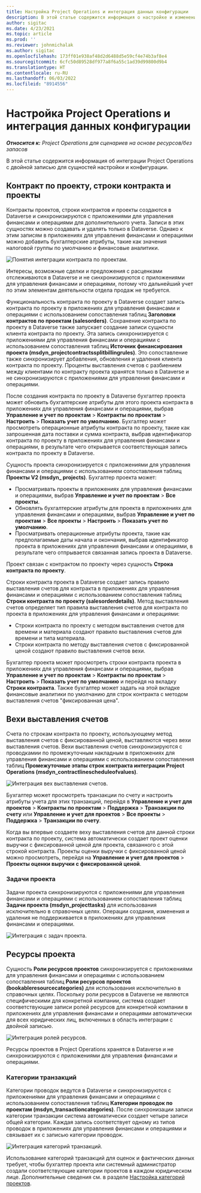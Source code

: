 ```yaml
---
title: Настройка Project Operations и интеграция данных конфигурации
description: В этой статье содержится информация о настройке и изменении конфигурации карт двойной записи в Project Operations.
author: sigitac
ms.date: 4/23/2021
ms.topic: article
ms.prod: ''
ms.reviewer: johnmichalak
ms.author: sigitac
ms.openlocfilehash: 173ff01e938af48d2d6488d5e59cf4e74b3af8e4
ms.sourcegitcommit: 6cfc50d89528df977a8f6a55c1ad39d99800d9b4
ms.translationtype: HT
ms.contentlocale: ru-RU
ms.lasthandoff: 06/03/2022
ms.locfileid: "8914556"
---
```

# <a name="project-operations-setup-and-configuration-data-integration"></a>Настройка Project Operations и интеграция данных конфигурации

_**Относится к:** Project Operations для сценариев на основе ресурсов/без запасов_

В этой статье содержится информация об интеграции Project Operations с двойной записью для сущностей настройки и конфигурации.

## <a name="project-contracts-contract-lines-and-projects"></a>Контракт по проекту, строки контракта и проекты

Контракты проектов, строки контрактов и проекты создаются в Dataverse и синхронизируются с приложениями для управления финансами и операциями для дополнительного учета. Записи в этих сущностях можно создавать и удалять только в Dataverse. Однако к этим записям в приложениях для управления финансами и операциями можно добавить бухгалтерские атрибуты, такие как значения налоговой группы по умолчанию и финансовые аналитики.

  ![Понятия интеграции контракта по проектам.](./media/1ProjectContract.jpg)

Интересы, возможные сделки и предложения с расценками отслеживаются в Dataverse и не синхронизируются с приложениями для управления финансами и операциями, потому что дальнейший учет по этим элементам деятельности отдела продаж не требуется.

Функциональность контракта по проекту в Dataverse создает запись контракта по проекту в приложениях для управления финансами и операциями с использованием сопоставления таблиц **Заголовки контрактов по проектам (salesorders)**. Сохранение контракта по проекту в Dataverse также запускает создание записи сущности клиента контракта по проекту. Эта запись синхронизируется с приложениями для управления финансами и операциями с использованием сопоставления таблиц **Источник финансирования проекта (msdyn\_projectcontractssplitbillingrules)**. Это сопоставление также синхронизирует добавления, обновления и удаления клиента контракта по проекту. Проценты выставления счетов с разбиением между клиентами по контракту проекта хранятся только в Dataverse и не синхронизируются с приложениями для управления финансами и операциями.

После создания контракта по проекту в Dataverse бухгалтер проекта может обновить бухгалтерские атрибуты для этого проекта контракта в приложениях для управления финансами и операциями, выбрав **Управление и учет по проектам** > **Контракты по проектам** > **Настроить** > **Показать учет по умолчанию**. Бухгалтер может просмотреть операционные атрибуты контракта по проекту, такие как запрошенная дата поставки и сумма контракта, выбрав идентификатор контракта по проекту в приложениях для управления финансами и операциями, в результате чего открывается соответствующая запись контракта по проекту в Dataverse.

Сущность проекта синхронизируется с приложениями для управления финансами и операциями с использованием сопоставления таблиц **Проекты V2 (msdyn\_ projects)**. Бухгалтер проекта может:

  - Просматривать проекты в приложениях для управления финансами и операциями, выбрав **Управление и учет по проектам** > **Все проекты**. 
  - Обновлять бухгалтерские атрибуты для проекта в приложениях для управления финансами и операциями, выбрав **Управление и учет по проектам** > **Все проекты** > **Настроить** > **Показать учет по умолчанию**.  
  - Просматривать операционные атрибуты проекта, такие как предполагаемые даты начала и окончания, выбрав идентификатор проекта в приложениях для управления финансами и операциями, в результате чего отпрывается связанная запись проекта в Dataverse.

Проект связан с контрактом по проекту через сущность **Строка контракта по проекту**.

Строки контракта проекта в Dataverse создает запись правило выставления счетов для контракта в приложениях для управления финансами и операциями с использованием сопоставления таблиц **Строки контракта по проекту (salesorderdetails)**. Метод выставления счетов определяет тип правила выставления счетов для контракта по проекта в приложениях для управления финансами и операциями:

  - Строки контракта по проекту с методом выставления счетов для времени и материала создают правило выставления счетов для времени и типа материала.
  - Строки контракта по методу выставления счетов с фиксированной ценой создают правило выставления счетов вехи.

Бухгалтер проекта может просмотреть строки контракта проекта в приложениях для управления финансами и операциями, выбрав **Управление и учет по проектам** > **Контракты по проектам** > **Настроить** > **Показать учет по умолчанию** и перейдя на вкладку **Строки контракта**. Также бухгалтер может задать на этой вкладке финансовые аналитики по умолчанию для строк контракта с методом выставления счетов "фиксированная цена".

## <a name="billing-milestones"></a>Вехи выставления счетов

Счета по строкам контракта по проекту, использующему метод выставления счетов с фиксированной ценой, выставляются через вехи выставления счетов. Вехи выставления счетов синхронизируются с проводкамии по промежуточным накладным в приложениях для управления финансами и операциями с использованием сопоставления таблиц **Промежуточные этапы строк контракта интеграции Project Operations (msdyn\_contractlinescheduleofvalues)**.

  ![Интеграция вех выставления счетов.](./media/2Milestones.jpg)

Бухгалтер может просмотреть транзакции по счету и настроить атрибуты учета для этих транзакций, перейдя в **Управление и учет для проектов** > **Контракты по проектам** > **Поддержка** > **Транзакции по счету** или **Управление и учет для проектов** > **Все проекты** > **Поддержка** > **Транзакции по счету**.

Когда вы впервые создаете веху выставления счетов для данной строки контракта по проекту, система автоматически создает проект оценки выручки с фиксированной ценой для проекта, связанного с этой строкой контракта. Проекты оценки выручки с фиксированной ценой можно просмотреть, перейдя на **Управление и учет для проектов** > **Проекты оценки выручки с фиксированной ценой**.

### <a name="project-tasks"></a>Задачи проекта

Задачи проекта синхронизируются с приложениями для управления финансами и операциями с использованием сопоставления таблиц **Задачи проекта (msdyn\_projecttasks)** для использования исключительно в справочных целях. Операции создания, изменения и удаления не поддерживается в приложениях для управления финансами и операциями.

  ![Интеграция с задач проекта.](./media/3Tasks.jpg)

## <a name="project-resources"></a>Ресурсы проекта

Сущность **Роли ресурсов проектов** синхронизируется с приложениями для управления финансами и операциями с использованием сопоставления таблиц **Роли ресурсов проектов (bookableresourcecategories)** для использования исключительно в справочных целях. Поскольку роли ресурсов в Dataverse не являются специфическими для конкретной компании, система создает соответствующие записи ролей ресурсов для конкретной компании в приложениях для управления финансами и операциями автоматически для всех юридических лиц, включенных в область интеграции с двойной записью.

![Интеграция ролей ресурсов.](./media/5Resources.jpg)

Ресурсы проектов в Project Operations хранятся в Dataverse и не синхронизируются с приложениями для управления финансами и операциями.

### <a name="transaction-categories"></a>Категории транзакций

Категории проводок ведутся в Dataverse и синхронизируются с приложениями для управления финансами и операциями с использованием сопоставления таблиц **Категории проводок по проектам (msdyn\_transactioncategories)**. После синхронизации записи категории транзакции система автоматически создает четыре записи общей категории. Каждая запись соответствует одному из типов проводок в приложениях для управления финансами и операциями и связывает их с записью категории проводок.

![Интеграция категорий транзакций.](./media/4TransactionCategories.jpg)

Использование категорий транзакций для оценок и фактических данных требует, чтобы бухгалтер проекта или системный администратор создали соответствующие категории проектов в каждом юридическом лице. Дополнительные сведения см. в разделе [Настройка категорий проектов](../project-accounting/configure-project-categories.md).
